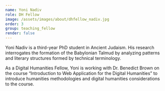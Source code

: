 ```yaml
---
name: Yoni Nadiv
role: DH Fellow
image: /assets/images/about/dhfellow_nadiv.jpg
order: 3
group: teaching_fellow
render: false
---
```

Yoni Nadiv is a third-year PhD student in Ancient Judaism. His research interrogates the formation of the Babylonian Talmud by analyzing patterns and literary structures formed by technical terminology.
 
As a Digital Humanities Fellow, Yoni is working with Dr. Benedict Brown on the course “Introduction to Web Application for the Digital Humanities” to introduce humanities methodologies and digital humanities considerations to the course.